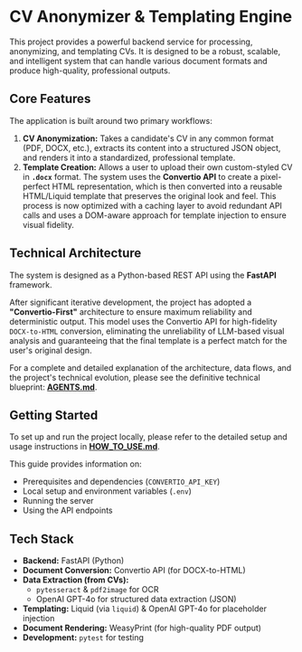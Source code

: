 # CV Anonymizer & Templating Engine

This project provides a powerful backend service for processing, anonymizing, and templating CVs. It is designed to be a robust, scalable, and intelligent system that can handle various document formats and produce high-quality, professional outputs.

## Core Features

The application is built around two primary workflows:

1.  **CV Anonymization:** Takes a candidate's CV in any common format (PDF, DOCX, etc.), extracts its content into a structured JSON object, and renders it into a standardized, professional template.
2.  **Template Creation:** Allows a user to upload their own custom-styled CV in **`.docx`** format. The system uses the **Convertio API** to create a pixel-perfect HTML representation, which is then converted into a reusable HTML/Liquid template that preserves the original look and feel. This process is now optimized with a caching layer to avoid redundant API calls and uses a DOM-aware approach for template injection to ensure visual fidelity.

## Technical Architecture

The system is designed as a Python-based REST API using the **FastAPI** framework.

After significant iterative development, the project has adopted a **"Convertio-First"** architecture to ensure maximum reliability and deterministic output. This model uses the Convertio API for high-fidelity `DOCX-to-HTML` conversion, eliminating the unreliability of LLM-based visual analysis and guaranteeing that the final template is a perfect match for the user's original design.

For a complete and detailed explanation of the architecture, data flows, and the project's technical evolution, please see the definitive technical blueprint: **[AGENTS.md](AGENTS.md)**.

## Getting Started

To set up and run the project locally, please refer to the detailed setup and usage instructions in **[HOW_TO_USE.md](HOW_TO_USE.md)**.

This guide provides information on:
-   Prerequisites and dependencies (`CONVERTIO_API_KEY`)
-   Local setup and environment variables (`.env`)
-   Running the server
-   Using the API endpoints

## Tech Stack

-   **Backend:** FastAPI (Python)
-   **Document Conversion:** Convertio API (for DOCX-to-HTML)
-   **Data Extraction (from CVs):**
    -   `pytesseract` & `pdf2image` for OCR
    -   OpenAI GPT-4o for structured data extraction (JSON)
-   **Templating:** Liquid (via `liquid`) & OpenAI GPT-4o for placeholder injection
-   **Document Rendering:** WeasyPrint (for high-quality PDF output)
-   **Development:** `pytest` for testing
